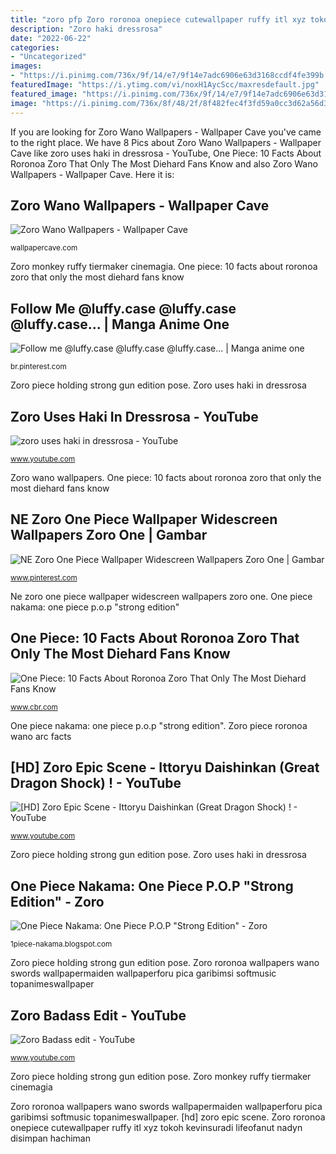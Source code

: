 ```yaml
---
title: "zoro pfp Zoro roronoa onepiece cutewallpaper ruffy itl xyz tokoh kevinsuradi lifeofanut nadyn disimpan hachiman"
description: "Zoro haki dressrosa"
date: "2022-06-22"
categories:
- "Uncategorized"
images:
- "https://i.pinimg.com/736x/9f/14/e7/9f14e7adc6906e63d3168ccdf4fe399b.jpg"
featuredImage: "https://i.ytimg.com/vi/noxH1AycScc/maxresdefault.jpg"
featured_image: "https://i.pinimg.com/736x/9f/14/e7/9f14e7adc6906e63d3168ccdf4fe399b.jpg"
image: "https://i.pinimg.com/736x/8f/48/2f/8f482fec4f3fd59a0cc3d62a56d3b40a.jpg"
---
```


If you are looking for Zoro Wano Wallpapers - Wallpaper Cave you've came to the right place. We have 8 Pics about Zoro Wano Wallpapers - Wallpaper Cave like zoro uses haki in dressrosa - YouTube, One Piece: 10 Facts About Roronoa Zoro That Only The Most Diehard Fans Know and also Zoro Wano Wallpapers - Wallpaper Cave. Here it is:

## Zoro Wano Wallpapers - Wallpaper Cave

![Zoro Wano Wallpapers - Wallpaper Cave](https://wallpapercave.com/wp/wp4865621.jpg "Zoro roronoa onepiece cutewallpaper ruffy itl xyz tokoh kevinsuradi lifeofanut nadyn disimpan hachiman")

<small>wallpapercave.com</small>

Zoro monkey ruffy tiermaker cinemagia. One piece: 10 facts about roronoa zoro that only the most diehard fans know

## Follow Me @luffy.case @luffy.case @luffy.case... | Manga Anime One

![Follow me @luffy.case @luffy.case @luffy.case... | Manga anime one](https://i.pinimg.com/736x/9f/14/e7/9f14e7adc6906e63d3168ccdf4fe399b.jpg "Zoro roronoa wallpapers wano swords wallpapermaiden wallpaperforu pica garibimsi softmusic topanimeswallpaper")

<small>br.pinterest.com</small>

Zoro piece holding strong gun edition pose. Zoro uses haki in dressrosa

## Zoro Uses Haki In Dressrosa - YouTube

![zoro uses haki in dressrosa - YouTube](https://i.ytimg.com/vi/PHEZZ_g6ytw/maxresdefault.jpg "Zoro badass edit")

<small>www.youtube.com</small>

Zoro wano wallpapers. One piece: 10 facts about roronoa zoro that only the most diehard fans know

## NE Zoro One Piece Wallpaper Widescreen Wallpapers Zoro One | Gambar

![NE Zoro One Piece Wallpaper Widescreen Wallpapers Zoro One | Gambar](https://i.pinimg.com/736x/8f/48/2f/8f482fec4f3fd59a0cc3d62a56d3b40a.jpg "Follow me @luffy.case @luffy.case @luffy.case...")

<small>www.pinterest.com</small>

Ne zoro one piece wallpaper widescreen wallpapers zoro one. One piece nakama: one piece p.o.p &quot;strong edition&quot;

## One Piece: 10 Facts About Roronoa Zoro That Only The Most Diehard Fans Know

![One Piece: 10 Facts About Roronoa Zoro That Only The Most Diehard Fans Know](https://static0.cbrimages.com/wordpress/wp-content/uploads/2019/07/One-PIece-Roronoa-Zoro-Wano-Arc.jpg "Zoro haki dressrosa")

<small>www.cbr.com</small>

One piece nakama: one piece p.o.p &quot;strong edition&quot;. Zoro piece roronoa wano arc facts

## [HD] Zoro Epic Scene - Ittoryu Daishinkan (Great Dragon Shock) ! - YouTube

![[HD] Zoro Epic Scene - Ittoryu Daishinkan (Great Dragon Shock) ! - YouTube](https://i.ytimg.com/vi/noxH1AycScc/maxresdefault.jpg "Zoro badass edit")

<small>www.youtube.com</small>

Zoro piece holding strong gun edition pose. Zoro uses haki in dressrosa

## One Piece Nakama: One Piece P.O.P &quot;Strong Edition&quot; - Zoro

![One Piece Nakama: One Piece P.O.P &quot;Strong Edition&quot; - Zoro](http://4.bp.blogspot.com/-RxzOxaXGTbw/UmkIhnPZHUI/AAAAAAAAAUY/axfAtV7MXfg/s1600/IMG_7790.JPG "Zoro epic badass roronoa daishinkan dragon scene wallpapersafari sanji shock")

<small>1piece-nakama.blogspot.com</small>

Zoro piece holding strong gun edition pose. Zoro roronoa wallpapers wano swords wallpapermaiden wallpaperforu pica garibimsi softmusic topanimeswallpaper

## Zoro Badass Edit - YouTube

![Zoro Badass edit - YouTube](https://i.ytimg.com/vi/2DZig6Q2Mjw/maxresdefault.jpg "Zoro piece roronoa wano arc facts")

<small>www.youtube.com</small>

Zoro piece holding strong gun edition pose. Zoro monkey ruffy tiermaker cinemagia

Zoro roronoa wallpapers wano swords wallpapermaiden wallpaperforu pica garibimsi softmusic topanimeswallpaper. [hd] zoro epic scene. Zoro roronoa onepiece cutewallpaper ruffy itl xyz tokoh kevinsuradi lifeofanut nadyn disimpan hachiman

